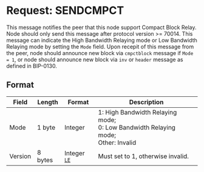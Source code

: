 # Request: SENDCMPCT

This message notifies the peer that this node support Compact Block Relay. Node should only send this message after protocol version >= 70014. This message can indicate the High Bandwidth Relaying mode or Low Bandwidth Relaying mode by setting the `Mode` field. Upon recepit of this message from the peer, node should announce new block via `cmpctblock` message if `Mode = 1`, or node should announce new block via `inv` or `header` message as defined in BIP-0130. 

## Format  

| Field | Length | Format | Description |
|--|--|--|--|
| Mode | 1 byte | Integer | 1: High Bandwidth Relaying mode;</br> 0: Low Bandwidth Relaying mode;</br> Other: Invalid |
| Version | 8 bytes | Integer <sup>[LE](..\misc\endian\little)</sup> | Must set to 1, otherwise invalid.  

